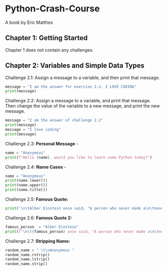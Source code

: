# Python-Crash-Course
A book by Eric Matthes

## Chapter 1: Getting Started
Chapter 1 does not contain any challenges.
## Chapter 2: Variables and Simple Data Types
Challenge 2.1: Assign a message to a variable, and then print that message.
```python
message = "I am the answer for exercise 2.1. I LOVE CODING"
print(message)
```
Challenge 2.2: Assign a message to a variable, and print that message. Then change the value of the variable to a new message, and print the new message.
```python
message = "I am the answer of challenge 2.2"
print(message)
message = "I love coding"
print(message)
```
Challenge 2.3: **Personal Message** - 
```python
name = "Anonymous"
print(f"Hello {name}, would you like to learn some Python today?")
```
Challenge 2.4: **Name Cases** -
```python
name = "Anonymous"
print(name.lower())
print(name.upper())
print(name.title())
```
Challenge 2.5: **Famous Quote:**
```python
print('\n\tAlber Einstein once said, "A person who never made a\n\tnever tried anything new."')
```
Challenge 2.6: **Famous Quote 2:**
```python
famous_person  = "Alber Einstein"
print(f'\n\t{famous_person} once said, "A person who never made a\n\tnever tried anything new."')
```
Challenge 2.7: **Stripping Name:**
```python
random_name = " \t\nAnonymous "
random_name.rstrip()
random_name.lstrip()
random_name.strip()
